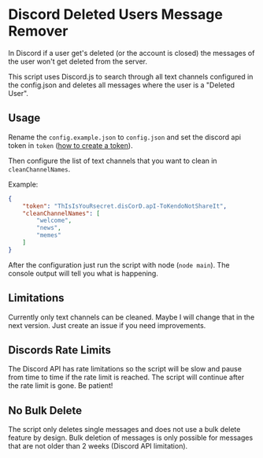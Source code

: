 # Discord Deleted Users Message Remover

In Discord if a user get's deleted (or the account is closed) the messages of the user won't get deleted from the server.

This script uses Discord.js to search through all text channels configured in the config.json and deletes all messages where the user is a "Deleted User".

## Usage

Rename the `config.example.json` to `config.json` and set the discord api token in `token` ([how to create a token](https://discordjs.guide/preparations/setting-up-a-bot-application.html#creating-your-bot)).

Then configure the list of text channels that you want to clean in `cleanChannelNames`.

Example:

```json
{
    "token": "ThIsIsYouRsecret.disCorD.apI-ToKendoNotShareIt",
    "cleanChannelNames": [
        "welcome",
        "news",
        "memes"
    ]
}
```

After the configuration just run the script with node (`node main`). The console output will tell you what is happening.

## Limitations

Currently only text channels can be cleaned. Maybe I will change that in the next version. Just create an issue if you need improvements.

## Discords Rate Limits

The Discord API has rate limitations so the script will be slow and pause from time to time if the rate limit is reached. The script will continue after the rate limit is gone. Be patient!

## No Bulk Delete

The script only deletes single messages and does not use a bulk delete feature by design. Bulk deletion of messages is only possible for messages that are not older than 2 weeks (Discord API limitation).
